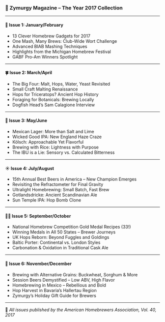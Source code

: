 ### 🍻 Zymurgy Magazine – The Year 2017 Collection

---

#### 🧊 **Issue 1: January/February**
- 13 Clever Homebrew Gadgets for 2017
- One Mash, Many Brews: Club-Wide Wort Challenge
- Advanced BIAB Mashing Techniques
- Highlights from the Michigan Homebrew Festival
- GABF Pro-Am Winners Spotlight

---

#### 🍀 **Issue 2: March/April**
- The Big Four: Malt, Hops, Water, Yeast Revisited
- Small Craft Malting Renaissance
- Hops for Triceratops? Ancient Hop History
- Foraging for Botanicals: Brewing Locally
- Dogfish Head’s Sam Calagione Interview

---

#### 🍯 **Issue 3: May/June**
- Mexican Lager: More than Salt and Lime
- Wicked Good IPA: New England Haze Craze
- Kölsch: Approachable Yet Flavorful
- Brewing with Rice: Lightness with Purpose
- The IBU is a Lie: Sensory vs. Calculated Bitterness

---

#### ☀️ **Issue 4: July/August**
- 15th Annual Best Beers in America – New Champion Emerges
- Revisiting the Refractometer for Final Gravity
- Ultralight Homebrewing: Small Batch, Fast Brew
- Gotlandsdricke: Ancient Scandinavian Ale
- Sun Temple IPA: Hop Bomb Clone

---

#### 🧙‍♂️ **Issue 5: September/October**
- National Homebrew Competition Gold Medal Recipes (33!)
- Winning Medals in All 50 States – Brewer Journeys
- UK Hops Reborn: Beyond Fuggles and Goldings
- Baltic Porter: Continental vs. London Styles
- Carbonation & Oxidation in Traditional Cask Ale

---

#### 🧪 **Issue 6: November/December**
- Brewing with Alternative Grains: Buckwheat, Sorghum & More
- Session Beers Demystified – Low ABV, High Flavor
- Homebrewing in Mexico – Rebellious and Bold
- Hop Harvest in Bavaria’s Hallertau Region
- Zymurgy’s Holiday Gift Guide for Brewers

---

🍺 *All issues published by the American Homebrewers Association, Vol. 40, 2017*
